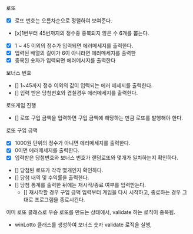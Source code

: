 로또

- [x] 로또 번호는 오름차순으로 정렬하여 보여준다.
- [x]1번부터 45번까지의 정수중 중복되지 않은 수 6개를 뽑는다.
- [x] 1 ~ 45 이외의 정수가 입력되면 에러메세지를 출력한다.
- [x] 입력된 배열의 길이가 6이 아니라면 에러메세지를 출력한
- [x] 중복된 숫자가 입력되면 에러메시지를 출력한다

보너스 번호

- [] 1~45까지 정수 이외의 값이 입력되는 에러 메세지를 출력한다.
- [] 입력 받은 당첨번호와 겹칠경우 에러메세지를 출력한다.

로또게임 진행

- [] 로또 구입 금액을 입력하면 구입 금액에 해당하는 만큼 로또를 발행해야 한다.

로또 구입 금액

- [x] 1000원 단위의 정수가 아니면 에러메세지를 출력한다.
- [x] 0이면 에러메세지를 출력한다.
- [x] 입력받은 당첨번호와 보너스 번호가 랜덤로또와 몇개가 일치하는지 확인하다.

- [] 당첨된 로또가 각각 몇개인지 확인하다.
- [] 당첨 내역 및 수익률을 출력한다.
- [] 당첨 통계를 출력한 뒤에는 재시작/종료 여부를 입력받는다.
  - [] 재시작할 경우 구입 금액 입력부터 게임을 다시 시작하고, 종료하는 경우 그대로 프로그램을 종료시킨다.

이미 로또 클래스로 우승 로또를 만드는 상태에서, validate 하는 로직이 중복됨.

- winLotto 클래스를 생성하여 보너스 숫자 validate 로직을 실행,
